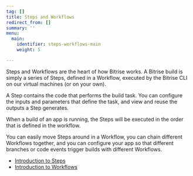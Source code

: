 ```yaml
---
tag: []
title: Steps and Workflows
redirect_from: []
summary: ''
menu:
  main:
    identifier: steps-workflows-main
    weight: 5

---
```

Steps and Workflows are the heart of how Bitrise works. A Bitrise build is simply a series of Steps, defined in a Workflow, executed by the Bitrise CLI on our virtual machines (or on your own).

A Step contains the code that performs the build task. You can configure the inputs and parameters that define the task, and view and reuse the outputs a Step generates.

When a build of an app is running, the Steps will be executed in the order that is defined in the workflow.

You can easily move Steps around in a Workflow, you can chain different Workflows together, and you can configure your app so that different branches or code events trigger builds with different Workflows.

* [Introduction to Steps](/steps-and-workflows/getting-started-steps/)
* [Introduction to Workflows](/steps-and-workflows/getting-started-workflows/)
